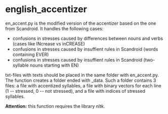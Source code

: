 # english_accentizer

en_accent.py is the modified version of the accentizer based on the one from Scandroid. It handles the following cases:

* confusions in stresses caused by differences between nouns and verbs (cases like INcrease vs inCREASE)
* confusions in stresses caused by insuffient rules in Scandroid (words containing EVER) 
* confusions in stresses caused by insuffient rules in Scandroid (two-syllable nouns starting with EN)

txt-files with texts should be placed in the same folder with en_accent.py. The function creates a folder ended with \_data.  Such a folder contains 3 files: a file with accentized syllables, a file with binary vectors for each line (1 -- stressed, 0 -- not stressed), and a file with indices of stressed syllables.

**Attention:** this function requires the library *nltk*.
